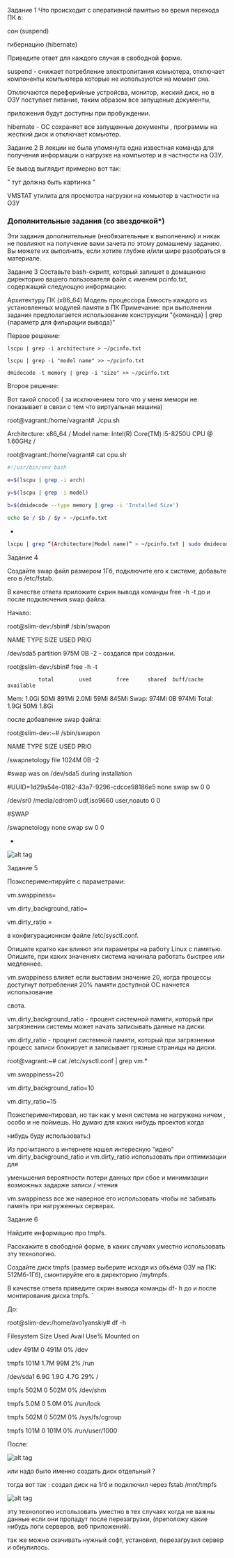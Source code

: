 Задание 1
Что происходит с оперативной памятью во время перехода ПК в:

сон (suspend)

гибернацию (hibernate)

Приведите ответ для каждого случая в свободной форме.

suspend - снижает потребление электропитания комьютера, отключает компоненты компьютера которые не используются на момент сна.

 Отключаются переферийные устройсва, монитор, жеский диск, но в ОЗУ поступает питание, таким образом все запущеные документы, 
 
 приложения будут доступны при пробуждении. 

hibernate - ОС сохраняет все запущенные документы , программы на жесткий диск и отключает комьютер.

Задание 2
В лекции не была упомянута одна известная команда для получения информации о нагрузке на компьютер и в частности на ОЗУ.

Ее вывод выглядит примерно вот так:

" тут должна быть картинка "



VMSTAT утилита для просмотра нагрузки на комьютер в частности на ОЗУ


<h3>Дополнительные задания (со звездочкой*)</h3>
Эти задания дополнительные (необязательные к выполнению) и никак не повлияют на получение вами зачета по этому домашнему заданию. Вы можете их выполнить, если хотите глубже и/или шире разобраться в материале.

Задание 3
Составьте bash-скрипт, который запишет в домашнюю директорию вашего пользователя файл с именем pcinfo.txt, содержащий следующую информацию:

Архитектуру ПК (x86_64)
Модель процессора
Емкость каждого из установленных модулей памяти в ПК
Примечание: при выполнении задания предполагается использование конструкции "{команда} | grep {параметр для фильрации вывода}"

Первое решение:

```
lscpu | grep -i architecture > ~/pcinfo.txt

lscpu | grep -i "model name" >> ~/pcinfo.txt

dmidecode -t memory | grep -i "size" >> ~/pcinfo.txt
```

Второе решение:

Вот такой способ ( за исключением того что у меня мемори не показывает в связи с тем что виртуальная машина)

root@vagrant:/home/vagrant# ./cpu.sh

Architecture: x86_64 / Model name: Intel(R) Core(TM) i5-8250U CPU @ 1.60GHz /

root@vagrant:/home/vagrant# cat cpu.sh

```bash
#!/usr/bin/env bash

e=$(lscpu | grep -i arch)

y=$(lscpu | grep -i model)

b=$(dmidecode --type memory | grep -i 'Installed Size')

echo $e / $b / $y > ~/pcinfo.txt

```

*
```bash
lscpu | grep “(Architecture|Model name)” > ~/pcinfo.txt | sudo dmidecode -t memory | grep -i “size” >> ~/pcinfo.txt

```

Задание 4

Создайте swap файл размером 1Гб, подключите его к системе, добавьте его в /etc/fstab.

В качестве ответа приложите скрин вывода команды free -h -t до и после подключения swap файла.

Начало:

root@slim-dev:/sbin# /sbin/swapon

NAME      TYPE      SIZE USED PRIO

/dev/sda5 partition 975M   0B   -2 - создался при создании.

root@slim-dev:/sbin# free -h -t

              total        used        free      shared  buff/cache   available
Mem:          1.0Gi        50Mi       891Mi       2.0Mi        59Mi       845Mi
Swap:         974Mi          0B       974Mi
Total:        1.9Gi        50Mi       1.8Gi

после добавление swap файла:

root@slim-dev:~# /sbin/swapon

NAME          TYPE  SIZE USED PRIO

/swapnetology file 1024M   0B   -2

#swap was on /dev/sda5 during installation

#UUID=1d29a54e-0182-43a7-9296-cdcce98186e5 none            swap    sw              0       0

/dev/sr0        /media/cdrom0   udf,iso9660 user,noauto     0       0


#SWAP

/swapnetology none swap sw 0  0

*
![alt tag](https://github.com/avo1yanskiy/slin-homeworks/blob/main/image/Screenshot_7.png "Добавил картинку")


Задание 5

Поэкспериментируйте с параметрами:

vm.swappiness=

vm.dirty_background_ratio=

vm.dirty_ratio =

в конфигурационном файле /etc/sysctl.conf.

Опишите кратко как влияют эти параметры на работу Linux с памятью. Опишите, при каких значениях система начинала работать быстрее или медленнее.

vm.swappiness влияет если выставим значение 20, когда процессы достугнут потребления 20% памяти доступной ОС начнется использование

свота.

vm.dirty_background_ratio - процент системной памяти, который при загрязнении системы может начать записывать данные на диски.

vm.dirty_ratio - процент системной памяти, который при загрязнении процесс записи блокирует и записывает грязные страницы на диски.


root@vagrant:~# cat /etc/sysctl.conf | grep vm.*

vm.swappiness=20

vm.dirty_background_ratio=10

vm.dirty_ratio=15

Поэкспериментировал, но так как у меня система не нагружена ничем , особо и не поймешь. Но думаю для каких нибудь проектов когда 

нибудь буду использовать:)

Из прочитаного в интернете нашел интересную "идею" vm.dirty_background_ratio и vm.dirty_ratio использовать при оптимизации для 

уменьшения вероятности потери данных при сбое и минимизации возможных задарже записи / чтения

vm.swappiness все же наверное его использовать чтобы не забивать память при нагруженных серверах.

Задание 6

Найдите информацию про tmpfs.

Расскажите в свободной форме, в каких случаях уместно использовать эту технологию.

Создайте диск tmpfs (размер выберите исходя из объёма ОЗУ на ПК: 512Мб-1Гб), смонтируйте его в директорию /mytmpfs.

В качестве ответа приведите скрин вывода команды df- h до и после монтирования диска tmpfs. `

До:

root@slim-dev:/home/avo1yanskiy# df -h

Filesystem      Size  Used Avail Use% Mounted on

udev            491M     0  491M   0% /dev

tmpfs           101M  1.7M   99M   2% /run

/dev/sda1       6.9G  1.9G  4.7G  29% /

tmpfs           502M     0  502M   0% /dev/shm

tmpfs           5.0M     0  5.0M   0% /run/lock

tmpfs           502M     0  502M   0% /sys/fs/cgroup

tmpfs           101M     0  101M   0% /run/user/1000

После:

![alt tag](https://github.com/avo1yanskiy/slin-homeworks/blob/main/image/Screenshot_4.png " 2.03")

или надо было именно создать диск отдельный ?

тогда вот так : создал диск на 1гб и подключил через fstab /mnt/tmpfs

![alt tag](https://github.com/avo1yanskiy/slin-homeworks/blob/main/image/Screenshot_6.png " 2.03")

эту технологию использовать уместно в тех случаях когда не важны данные если они пропадут после перезагрузки, (преположу какие нибудь логи серверов, веб приложений).

так же можно скачивать нужный софт, установил, перезагрузил сервер и обнулилось.

